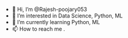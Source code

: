 - 👋 Hi, I’m @Rajesh-poojary053
- 👀 I’m interested in Data Science, Python, ML
- 🌱 I’m currently learning Python, ML
- 📫 How to reach me 
.

<!---
Rajesh-poojary053/Rajesh-poojary053 is a ✨ special ✨ repository because its `README.md` (this file) appears on your GitHub profile.
You can click the Preview link to take a look at your changes.
--->
